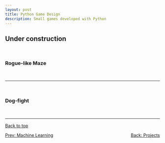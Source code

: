 ```yaml
---
layout: post
title: Python Game Design
description: Small games developed with Python
---
```



## Under construction

<br>

### Rogue-like Maze

<br>
<hr><br>

### Dog-fight

<br>

<hr>

<div>

  <a href="#top">Back to top</a>

  <p style="text-align:center; display: flex; justify-content: space-between">
    <a href="../5_project">Prev: Machine Learning</a>
    <a href="../">Back: Projects</a>
  </p>

</div>
